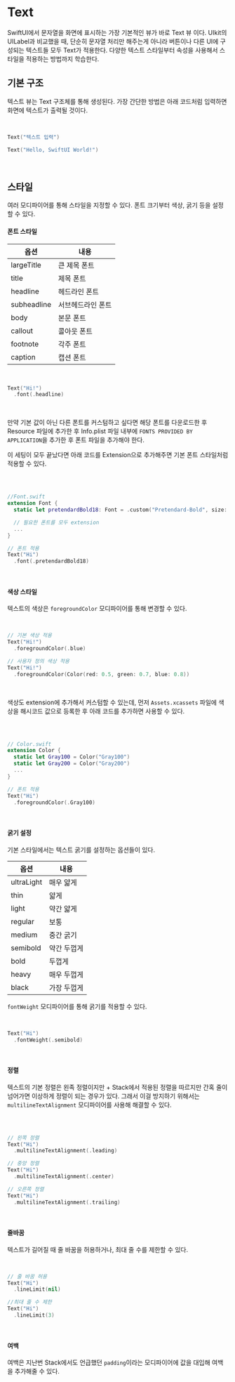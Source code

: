 # Text

SwiftUI에서 문자열을 화면에 표시하는 가장 기본적인 뷰가 바로 Text 뷰 이다.
UIkit의 UILabel과 비교했을 때, 단순히 문자열 처리만 해주는게 아니라 버튼이나 다른 UI에 구성되는 텍스트들 모두 Text가 적용한다.
다양한 텍스트 스타일부터 속성을 사용해서 스타일을 적용하는 방법까지 학습한다.

## 기본 구조

텍스트 뷰는 Text 구조체를 통해 생성된다. 가장 간단한 방법은 아래 코드처럼 입력하면 화면에 텍스트가 출력될 것이다.

<br>

```swift
Text("텍스트 입력")

Text("Hello, SwiftUI World!")
```
<br>

## 스타일

여러 모디파이어를 통해 스타일을 지정할 수 있다. 폰트 크기부터 색상, 굵기 등을 설정할 수 있다.

#### 폰트 스타일

|옵션|내용|
|---|---|
|largeTitle|큰 제목 폰트|
|title|제목 폰트|
|headline|헤드라인 폰트|
|subheadline|서브헤드라인 폰트|
|body|본문 폰트|
|callout|콜아웃 폰트|
|footnote|각주 폰트|
|caption|캡션 폰트|

<br>

```swift
Text("Hi!")
  .font(.headline)
```

<br>

만약 기본 값이 아닌 다른 폰트를 커스텀하고 싶다면 해당 폰트를 다운로드한 후 Resource 파일에 추가한 후 Info.plist 파일 내부에 `FONTS PROVIDED BY APPLICATION`을 추가한 후 폰트 파일을 추가해야 한다.

이 세팅이 모두 끝났다면 아래 코드를 Extension으로 추가해주면 기본 폰트 스타일처럼 적용할 수 있다.

<br>

```swift

//Font.swift
extension Font {
  static let pretendardBold18: Font = .custom("Pretendard-Bold", size: 18)

  // 필요한 폰트를 모두 extension
  ...
}

// 폰트 적용
Text("Hi")
  .font(.pretendardBold18)
```

<br>

#### 색상 스타일

텍스트의 색상은 `foregroundColor` 모디파이어를 통해 변경할 수 있다.

<br>

```swift
// 기본 색상 적용
Text("Hi!")
  .foregroundColor(.blue)

// 사용자 정의 색상 적용
Text("Hi!")
  .foregroundColor(Color(red: 0.5, green: 0.7, blue: 0.8))
```

<br>

색상도 extension에 추가해서 커스텀할 수 있는데, 먼저 `Assets.xcassets` 파일에 색상을 해시코드 값으로 등록한 후 아래 코드를 추가하면 사용할 수 있다.

<br>

```swift

// Color.swift
extension Color {
  static let Gray100 = Color("Gray100")
  static let Gray200 = Color("Gray200")
  ...
}

// 폰트 적용
Text("Hi")
  .foregroundColor(.Gray100)
```

<br>

#### 굵기 설정

기본 스타일에서는 텍스트 굵기를 설정하는 옵션들이 있다.

|옵션|내용|
|---|---|
|ultraLight|매우 얇게|
|thin|얇게|
|light|약간 얇게|
|regular|보통|
|medium|중간 굵기|
|semibold|약간 두껍게|
|bold|두껍게|
|heavy|매우 두껍게|
|black|가장 두껍게|

`fontWeight` 모디파이어를 통해 굵기를 적용할 수 있다.

<br>

```swift
Text("Hi")
  .fontWeight(.semibold)
```

<br>

#### 정렬

텍스트의 기본 정렬은 왼족 정렬이지만 + Stack에서 적용된 정렬을 따르지만 간혹 줄이 넘어가면 이상하게 정렬이 되는 경우가 있다.
그래서 이걸 방지하기 위해서는 `multilineTextAlignment` 모디파이어를 사용해 해결할 수 있다.

<br>

```swift

// 왼쪽 정렬
Text("Hi")
  .multilineTextAlignment(.leading)

// 중앙 정렬
Text("Hi")
  .multilineTextAlignment(.center)

// 오른쪽 정렬
Text("Hi")
  .multilineTextAlignment(.trailing)
```

<br>

#### 줄바꿈

텍스트가 길어질 때 줄 바꿈을 허용하거나, 최대 줄 수를 제한할 수 있다.

<br>

```swift
// 줄 바꿈 허용
Text("Hi")
  .lineLimit(nil)

//최대 줄 수 제한
Text("Hi")
  .lineLimit(3)
```

<br>

#### 여백

여백은 지난번 Stack에서도 언급했던 `padding`이라는 모디파이어에 값을 대입해 여백을 추가해줄 수 있다.
